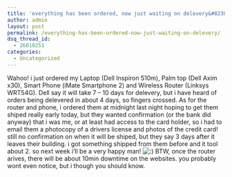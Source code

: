 ```yaml
---
title: 'everything has been ordered, now just waiting on delevery&#8230;'
author: admin
layout: post
permalink: /everything-has-been-ordered-now-just-waiting-on-delevery/
dsq_thread_id:
  - 26010251
categories:
  - Uncategorized
---
```

Wahoo! i just ordered my Laptop (Dell Inspiron 510m), Palm top (Dell Axim x30), Smart Phone (iMate Smartphone 2) and Wireless Router (Linksys WRT54G). Dell say it will take 7 &#8211; 10 days for delevery, but i have heard of orders being delevered in about 4 days, so fingers crossed. As for the router and phone, i ordered them at midnight last night hoping to get them shiped really early today, but they wanted confirmation (or the bank did anyway) that i was me, or at least had access to the card holder, so i had to email them a photocopy of a drivers license and photos of the credit card! still no confirmation on when it will be shiped, but they say 3 days after it leaves their building. i got something shipped from them before and it tool about 2. so next week i&#8217;ll be a very happy man! <img src="http://blog.lotas-smartman.net/wp-includes/images/smilies/icon_smile.gif" alt=":)" class="wp-smiley" /> BTW, once the router arives, there will be about 10min downtime on the websites. you probably wont even notice, but i though you should know.